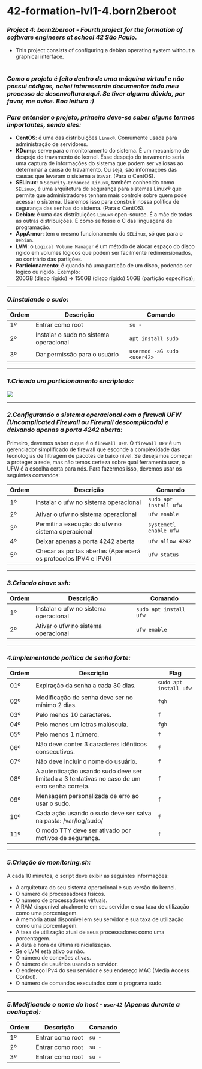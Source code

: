 <h1>42-formation-lvl1-4.born2beroot</h1>

### _Project 4: born2beroot - Fourth project for the formation of software engineers at school 42 São Paulo._

- This project consists of configuring a debian operating system without a graphical interface.

<h1></h1>

### _Como o projeto é feito dentro de uma máquina virtual e não possui códigos, achei interessante documentar todo meu processo de desenvoltura aqui. Se tiver alguma dúvida, por favor, me avise. Boa leitura :)_
### _Para entender o projeto, primeiro deve-se saber alguns termos importantes, sendo eles:_
- <b>CentOS</b>: é uma das distribuições `Linux®`. Comumente usada para administração de servidores.
- <b>KDump</b>: serve para o monitoramento do sistema. É um mecanismo de despejo do travamento do kernel. Esse despejo do travamento seria uma captura de informações do sistema que podem ser valiosas ao determinar a causa do travamento. Ou seja, são informações das causas que levaram o sistema a travar. (Para o CentOS).
- <b>SELinux</b>: o `Security-Enhanced Linux®`, também conhecido como `SELinux`, é uma arquitetura de segurança para sistemas Linux® que permite que administradores tenham mais controle sobre quem pode acessar o sistema. Usaremos isso para construir nossa política de segurança das senhas do sistema. (Para o CentOS).
- <b>Debian</b>: é uma das distribuições `Linux®` open-source. É a mãe de todas as outras distribuições. É como se fosse o C das linguagens de programação.
- <b>AppArmor</b>:  tem o mesmo funcionamento do `SELinux`, só que para o `Debian`.
- <b>LVM</b>: o `Logical Volume Manager` é um método de alocar espaço do disco rígido em volumes lógicos que podem ser facilmente redimensionados, ao contrário das partições.
- <b>Particionamento</b>: é quando há uma particão de um disco, podendo ser lógico ou rígido. Exemplo: <br>
200GB (disco rígido) ->  150GB (disco rígido) 50GB (partição específica);



---


### _0.Instalando o sudo:_
| Ordem |               Descrição                    |        Comando       |
|-------|--------------------------------------------|----------------------|
|   1º  | Entrar como root                           | `su -`               |
|   2º  | Instalar o sudo no sistema operacional     | `apt install sudo`   |
|   3º  | Dar permissão para o usuário             | `usermod -aG sudo <user42>`|


---


### _1.Criando um particionamento encriptado:_

<img align="center" src="https://github.com/cadetes-42/born2beroot/blob/main/Images/1.Particionamento-Encriptado.png" widht="350"/>


---


### _2.Configurando o sistema operacional com o firewall UFW (Uncomplicated Firewall ou Firewall descomplicado) e deixando apenas a porta 4242 aberta:_
Primeiro, devemos saber o que é o `firewall UFW`. O `firewall UFW` é um gerenciador simplificado de firewall que esconde a complexidade das tecnologias de filtragem de pacotes de baixo nível. Se desejamos começar a proteger a rede, mas não temos certeza sobre qual ferramenta usar, o UFW é a escolha certa para nós.
Para fazermos isso, devemos usar os seguintes comandos:

| Ordem |               Descrição                    |        Comando       |
|-------|--------------------------------------------|----------------------|
|   1º  | Instalar o ufw no sistema operacional                  | `sudo apt install ufw`|
|   2º  | Ativar o ufw no sistema operacional                  | `ufw enable` |
|   3º  | Permitir a execução do ufw no sistema operacional    | `systemctl enable ufw` |
|   4º  | Deixar apenas a porta 4242 aberta                    | `ufw allow 4242` |
|   5º  | Checar as portas abertas (Aparecerá os protocolos IPV4 e IPV6) | `ufw status `|


---


### _3.Criando chave ssh:_
| Ordem |               Descrição                    |        Comando       |
|-------|--------------------------------------------|----------------------|
|   1º  | Instalar o ufw no sistema operacional                  | `sudo apt install ufw`|
|   2º  | Ativar o ufw no sistema operacional                  | `ufw enable` |

---

### _4.Implementando política de senha forte:_
| Ordem |               Descrição                    |        Flag       |
|-------|--------------------------------------------|----------------------|
|   01º | Expiração da senha a cada 30 dias.       | `sudo apt install ufw`|
|   02º | Modificação de senha deve ser no mínimo 2 dias. | `fgh`|
|   03º | Pelo menos 10 caracteres. |`f`|
|   04º | Pelo menos um letras maiúscula.| `fgh` |
|   05º | Pelo menos 1 número.| `f` |
|   06º | Não deve conter 3 caracteres idênticos consecutivos.| `f` |
|   07º | Não deve incluir o nome do usuário.| `f` |
|   08º | A autenticação usando sudo deve ser limitada a 3 tentativas no caso de um erro senha correta. | `f` |
|   09º | Mensagem personalizada de erro ao usar o sudo. | `f` |
|   10º | Cada ação usando o sudo deve ser salva na pasta: /var/log/sudo/ | `f` |
|   11º |  O modo TTY deve ser ativado por motivos de segurança. | `f` |

---

### _5.Criação do monitoring.sh:_
A cada 10 minutos, o script deve exibir as seguintes informações:
- A arquitetura do seu sistema operacional e sua versão do kernel.
- O número de processadores físicos.
- O número de processadores virtuais.
- A RAM disponível atualmente em seu servidor e sua taxa de utilização como uma porcentagem.
- A memória atual disponível em seu servidor e sua taxa de utilização como uma porcentagem.
- A taxa de utilização atual de seus processadores como uma porcentagem.
- A data e hora da última reinicialização.
- Se o LVM está ativo ou não.
- O número de conexões ativas.
- O número de usuários usando o servidor.
- O endereço IPv4 do seu servidor e seu endereço MAC (Media Access Control).
- O número de comandos executados com o programa sudo.


---


### _5.Modificando o nome do host - `user42` (Apenas durante a avaliação):_
| Ordem |               Descrição                    |        Comando       |
|-------|--------------------------------------------|----------------------|
|   1º  | Entrar como root                           | `su -`               |
|   2º  | Entrar como root                           | `su -`               |
|   3º  | Entrar como root                           | `su -`               |
